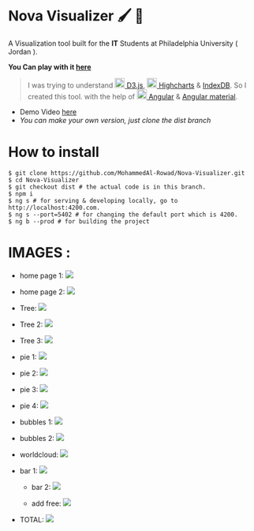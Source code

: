 # Nova Visualizer 🖌️ 🎨

A Visualization tool built for the **IT** Students at Philadelphia University ( Jordan ).

**You Can play with it [here](https://mohammedal-rowad.github.io/Nova-Visualizer/)**

> I was trying to understand [<img src="assets/d3.png" width="20" height="20"> D3.js](https://d3js.org), [<img src="assets/highcharts.png" width="20" height="20"> Highcharts](https://www.highcharts.com) & [IndexDB](https://developer.mozilla.org/en/docs/Web/API/IndexedDB_API).
> So I created this tool.
> with the help of [<img src="assets/angular.png" width="20" height="20"> Angular](https://angular.io/) & [Angular material](https://material.angular.io/).

- Demo Video [here](https://www.youtube.com/watch?v=9y50KR18eU4)
- _You can make your own version, just clone the dist branch_

# How to install
```console
$ git clone https://github.com/MohammedAl-Rowad/Nova-Visualizer.git
$ cd Nova-Visualizer
$ git checkout dist # the actual code is in this branch.
$ npm i
$ ng s # for serving & developing locally, go to http://localhost:4200.com.
$ ng s --port=5402 # for changing the default port which is 4200.
$ ng b --prod # for building the project
```

# IMAGES :

- home page 1:
  ![](assets/1.png)

- home page 2:
  ![](assets/1.1.png)

- Tree:
  ![](assets/2.png)

- Tree 2:
  ![](assets/3.png)

- Tree 3:
  ![](assets/4.png)

- pie 1:
  ![](assets/10.png)

- pie 2:
  ![](assets/11.png)

- pie 3:
  ![](assets/12.png)

- pie 4:
  ![](assets/13.png)

- bubbles 1:
  ![](assets/14.png)

* bubbles 2:
  ![](assets/15.png)

* worldcloud:
  ![](assets/5.png)

* bar 1:
  ![](assets/6.png)

  - bar 2:
    ![](assets/7.png)

  - add free:
    ![](assets/8.png)

- TOTAL:
  ![](assets/9.png)
